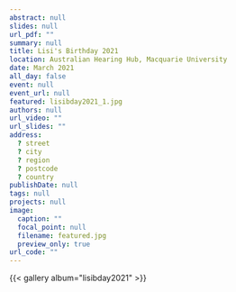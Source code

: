 ```yaml
---
abstract: null
slides: null
url_pdf: ""
summary: null
title: Lisi's Birthday 2021
location: Australian Hearing Hub, Macquarie University
date: March 2021
all_day: false
event: null
event_url: null
featured: lisibday2021_1.jpg
authors: null
url_video: ""
url_slides: ""
address:
  ? street
  ? city
  ? region
  ? postcode
  ? country
publishDate: null
tags: null
projects: null
image:
  caption: ""
  focal_point: null
  filename: featured.jpg
  preview_only: true
url_code: ""
---
```


{{< gallery album="lisibday2021" >}}

